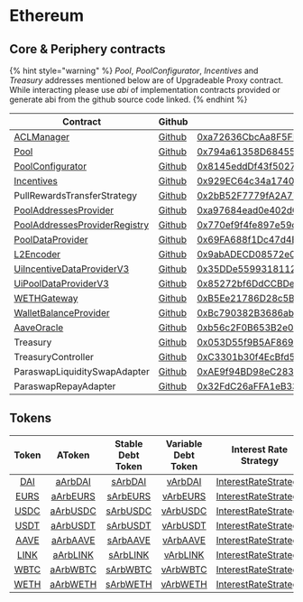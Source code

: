 # Ethereum

## Core & Periphery contracts

{% hint style="warning" %}
_Pool_, _PoolConfigurator_, _Incentives_ and _Treasury_ addresses mentioned below are of Upgradeable Proxy contract. While interacting please use _abi_ of implementation contracts provided or generate abi from the github source code linked.
{% endhint %}

| Contract                                                                                                       | Github                                                                                                                                | Address                                                                                                                   | ABI                                                                                                                            |
| -------------------------------------------------------------------------------------------------------------- | ------------------------------------------------------------------------------------------------------------------------------------- | ------------------------------------------------------------------------------------------------------------------------- | ------------------------------------------------------------------------------------------------------------------------------ |
| [ACLManager](https://docs.aave.com/developers/core-contracts/aclmanager)                                       | [Github](https://github.com/aave/aave-v3-core/blob/master/contracts/protocol/configuration/ACLManager.sol)                            | [0xa72636CbcAa8F5FF95B2cc47F3CDEe83F3294a0B](https://arbiscan.io/address/0xa72636CbcAa8F5FF95B2cc47F3CDEe83F3294a0B#code) | [ABI](https://api.arbiscan.io/api?module=contract&action=getabi&address=0xa72636CbcAa8F5FF95B2cc47F3CDEe83F3294a0B&format=raw) |
| [Pool](https://docs.aave.com/developers/getting-started/l2-optimization/l2pool)                                | [Github](https://github.com/aave/aave-v3-core/blob/master/contracts/protocol/pool/L2Pool.sol)                                         | [0x794a61358D6845594F94dc1DB02A252b5b4814aD](https://arbiscan.io/address/0x794a61358D6845594F94dc1DB02A252b5b4814aD#code) | [ABI](https://api.arbiscan.io/api?module=contract&action=getabi&address=0x270d4c1b6f0bb172a9fd628e29530ca484190013&format=raw) |
| [PoolConfigurator](https://docs.aave.com/developers/core-contracts/poolconfigurator)                           | [Github](https://github.com/aave/aave-v3-core/blob/master/contracts/protocol/pool/PoolConfigurator.sol)                               | [0x8145eddDf43f50276641b55bd3AD95944510021E](https://arbiscan.io/address/0x8145edddf43f50276641b55bd3ad95944510021e#code) | [ABI](https://api.arbiscan.io/api?module=contract&action=getabi&address=0xd6fa681e22306b0f4e605b979b7c9a1dfa865ade&format=raw) |
| [Incentives](https://docs.aave.com/developers/periphery-contracts/rewardscontroller)                           | [Github](https://github.com/aave/aave-v3-periphery/blob/master/contracts/rewards/RewardsController.sol)                               | [0x929EC64c34a17401F460460D4B9390518E5B473e](https://arbiscan.io/address/0x929EC64c34a17401F460460D4B9390518E5B473e#code) | [ABI](https://api.arbiscan.io/api?module=contract&action=getabi&address=0xaad324f7e4dd50c6b105820f8a877ee2dcbfa789&format=raw) |
| PullRewardsTransferStrategy                                                                                    | [Github](https://github.com/aave/aave-v3-periphery/blob/master/contracts/rewards/transfer-strategies/PullRewardsTransferStrategy.sol) | [0x2bB52F7779fA2A77Be64E199c18BD6437801caac](https://arbiscan.io/address/0x2bB52F7779fA2A77Be64E199c18BD6437801caac#code) | [ABI](https://api.arbiscan.io/api?module=contract&action=getabi&address=0x2bB52F7779fA2A77Be64E199c18BD6437801caac&format=raw) |
| [PoolAddressesProvider](https://docs.aave.com/developers/core-contracts/pooladdressesprovider)                 | [Github](https://github.com/aave/aave-v3-core/blob/master/contracts/protocol/configuration/PoolAddressesProvider.sol)                 | [0xa97684ead0e402dC232d5A977953DF7ECBaB3CDb](https://arbiscan.io/address/0xa97684ead0e402dc232d5a977953df7ecbab3cdb#code) | [ABI](https://api.arbiscan.io/api?module=contract&action=getabi&address=0xa97684ead0e402dc232d5a977953df7ecbab3cdb&format=raw) |
| [PoolAddressesProviderRegistry](https://docs.aave.com/developers/core-contracts/pooladdressesproviderregistry) | [Github](https://github.com/aave/aave-v3-core/blob/master/contracts/protocol/configuration/PoolAddressesProviderRegistry.sol)         | [0x770ef9f4fe897e59daCc474EF11238303F9552b6](https://arbiscan.io/address/0x770ef9f4fe897e59daCc474EF11238303F9552b6#code) | [ABI](https://api.arbiscan.io/api?module=contract&action=getabi&address=0x770ef9f4fe897e59daCc474EF11238303F9552b6&format=raw) |
| [PoolDataProvider](https://docs.aave.com/developers/core-contracts/aaveprotocoldataprovider)                   | [Github](https://github.com/aave/aave-v3-core/blob/master/contracts/misc/AaveProtocolDataProvider.sol)                                | [0x69FA688f1Dc47d4B5d8029D5a35FB7a548310654](https://arbiscan.io/address/0x69FA688f1Dc47d4B5d8029D5a35FB7a548310654#code) | [ABI](https://api.arbiscan.io/api?module=contract&action=getabi&address=0x69FA688f1Dc47d4B5d8029D5a35FB7a548310654&format=raw) |
| [L2Encoder](https://docs.aave.com/developers/getting-started/l2-optimization/l2encoder)                        | [Github](https://github.com/aave/aave-v3-core/blob/master/contracts/misc/L2Encoder.sol)                                               | [0x9abADECD08572e0eA5aF4d47A9C7984a5AA503dC](https://arbiscan.io/address/0x9abADECD08572e0eA5aF4d47A9C7984a5AA503dC#code) | [ABI](https://api.arbiscan.io/api?module=contract&action=getabi&address=0x9abADECD08572e0eA5aF4d47A9C7984a5AA503dC&format=raw) |
| [UiIncentiveDataProviderV3](https://docs.aave.com/developers/periphery-contracts/uiincentivedataproviderv3)    | [Github](https://github.com/aave/aave-v3-periphery/blob/master/contracts/misc/UiIncentiveDataProviderV3.sol)                          | [0x35DDe5599318112829d97A29f4E8f4C49aAfc47C](https://arbiscan.io/address/0x35DDe5599318112829d97A29f4E8f4C49aAfc47C#code) | [ABI](https://api.arbiscan.io/api?module=contract&action=getabi&address=0x35DDe5599318112829d97A29f4E8f4C49aAfc47C&format=raw) |
| [UiPoolDataProviderV3](https://docs.aave.com/developers/periphery-contracts/uipooldataproviderv3)              | [Github](https://github.com/aave/aave-v3-periphery/blob/master/contracts/misc/UiPoolDataProviderV3.sol)                               | [0x85272bf6DdCCBDea45Cf0535ea5C65bf91B480c4](https://arbiscan.io/address/0x85272bf6ddccbdea45cf0535ea5c65bf91b480c4#code) | [ABI](https://api.arbiscan.io/api?module=contract&action=getabi&address=0x85272bf6ddccbdea45cf0535ea5c65bf91b480c4&format=raw) |
| [WETHGateway](https://docs.aave.com/developers/periphery-contracts/wethgateway)                                | [Github](https://github.com/aave/aave-v3-periphery/blob/master/contracts/misc/WETHGateway.sol)                                        | [0xB5Ee21786D28c5Ba61661550879475976B707099](https://arbiscan.io/address/0xB5Ee21786D28c5Ba61661550879475976B707099#code) | [ABI](https://api.arbiscan.io/api?module=contract&action=getabi&address=0xB5Ee21786D28c5Ba61661550879475976B707099&format=raw) |
| [WalletBalanceProvider](https://docs.aave.com/developers/periphery-contracts/walletbalanceprovider)            | [Github](https://github.com/aave/aave-v3-periphery/blob/master/contracts/misc/WalletBalanceProvider.sol)                              | [0xBc790382B3686abffE4be14A030A96aC6154023a](https://arbiscan.io/address/0xBc790382B3686abffE4be14A030A96aC6154023a#code) | [ABI](https://api.arbiscan.io/api?module=contract&action=getabi&address=0xBc790382B3686abffE4be14A030A96aC6154023a&format=raw) |
| [AaveOracle](https://docs.aave.com/developers/core-contracts/aaveoracle)                                       | [Github](https://github.com/aave/aave-v3-core/blob/master/contracts/misc/AaveOracle.sol)                                              | [0xb56c2F0B653B2e0b10C9b928C8580Ac5Df02C7C7](https://arbiscan.io/address/0xb56c2F0B653B2e0b10C9b928C8580Ac5Df02C7C7#code) | [ABI](https://api.arbiscan.io/api?module=contract&action=getabi&address=0xb56c2F0B653B2e0b10C9b928C8580Ac5Df02C7C7&format=raw) |
| Treasury                                                                                                       | [Github](https://github.com/aave/aave-v3-periphery/blob/master/contracts/treasury/Collector.sol)                                      | [0x053D55f9B5AF8694c503EB288a1B7E552f590710](https://arbiscan.io/address/0x053D55f9B5AF8694c503EB288a1B7E552f590710#code) | [ABI](https://api.arbiscan.io/api?module=contract&action=getabi&address=0xa6a7b56f27c9c943945e8a636c01e433240700d8&format=raw) |
| TreasuryController                                                                                             | [Github](https://github.com/aave/aave-v3-periphery/blob/master/contracts/treasury/CollectorController.sol)                            | [0xC3301b30f4EcBfd59dE0d74e89690C1a70C6f21B](https://arbiscan.io/address/0xc3301b30f4ecbfd59de0d74e89690c1a70c6f21b#code) | [ABI](https://api.arbiscan.io/api?module=contract&action=getabi&address=0xc3301b30f4ecbfd59de0d74e89690c1a70c6f21b&format=raw) |
| ParaswapLiquiditySwapAdapter                                                                                   | [Github](https://github.com/aave/aave-v3-periphery/blob/master/contracts/adapters/paraswap/ParaSwapLiquiditySwapAdapter.sol)          | [0xAE9f94BD98eC2831a1330e0418bE0fDb5C95C2B9](https://arbiscan.io/address/0xAE9f94BD98eC2831a1330e0418bE0fDb5C95C2B9#code) |                                                                                                                                |
| ParaswapRepayAdapter                                                                                           | [Github](https://github.com/aave/aave-v3-periphery/blob/master/contracts/adapters/paraswap/ParaSwapRepayAdapter.sol)                  | [0x32FdC26aFFA1eB331263Bcdd59F2e46eCbCC2E24](https://arbiscan.io/address/0x32fdc26affa1eb331263bcdd59f2e46ecbcc2e24#code) |                                                                                                                                |

## Tokens

| Token                                                                          | AToken                                                                             | Stable Debt Token                                                                  | Variable Debt Token                                                                | Interest Rate Strategy                                                                              |
| :----------------------------------------------------------------------------: | :--------------------------------------------------------------------------------: | :--------------------------------------------------------------------------------: | :--------------------------------------------------------------------------------: | :-------------------------------------------------------------------------------------------------: |
| [DAI](https://arbiscan.io/address/0xda10009cbd5d07dd0cecc66161fc93d7c9000da1)  | [aArbDAI](https://arbiscan.io/address/0x82E64f49Ed5EC1bC6e43DAD4FC8Af9bb3A2312EE)  | [sArbDAI](https://arbiscan.io/address/0xd94112B5B62d53C9402e7A60289c6810dEF1dC9B)  | [vArbDAI](https://arbiscan.io/address/0x8619d80FB0141ba7F184CbF22fd724116D9f7ffC)  | [InterestRateStrategy](https://arbiscan.io/address/0xA9F3C3caE095527061e6d270DBE163693e6fda9D#code) |
| [EURS](https://arbiscan.io/address/0xd22a58f79e9481d1a88e00c343885a588b34b68b) | [aArbEURS](https://arbiscan.io/address/0x6d80113e533a2C0fe82EaBD35f1875DcEA89Ea97) | [sArbEURS](https://arbiscan.io/address/0xF15F26710c827DDe8ACBA678682F3Ce24f2Fb56E) | [vArbEURS](https://arbiscan.io/address/0x4a1c3aD6Ed28a636ee1751C69071f6be75DEb8B8) | [InterestRateStrategy](https://arbiscan.io/address/0x41B66b4b6b4c9dab039d96528D1b88f7BAF8C5A4#code) |
| [USDC](https://arbiscan.io/address/0xFF970A61A04b1cA14834A43f5dE4533eBDDB5CC8) | [aArbUSDC](https://arbiscan.io/address/0x625E7708f30cA75bfd92586e17077590C60eb4cD) | [sArbUSDC](https://arbiscan.io/address/0x307ffe186F84a3bc2613D1eA417A5737D69A7007) | [vArbUSDC](https://arbiscan.io/address/0xFCCf3cAbbe80101232d343252614b6A3eE81C989) | [InterestRateStrategy](https://arbiscan.io/address/0x41B66b4b6b4c9dab039d96528D1b88f7BAF8C5A4#code) |
| [USDT](https://arbiscan.io/address/0xfd086bc7cd5c481dcc9c85ebe478a1c0b69fcbb9) | [aArbUSDT](https://arbiscan.io/address/0x6ab707aca953edaefbc4fd23ba73294241490620) | [sArbUSDT](https://arbiscan.io/address/0x70effc565db6eef7b927610155602d31b670e802) | [vArbUSDT](https://arbiscan.io/address/0xfb00ac187a8eb5afae4eace434f493eb62672df7) | [InterestRateStrategy](https://arbiscan.io/address/0x41B66b4b6b4c9dab039d96528D1b88f7BAF8C5A4#code) |
| [AAVE](https://arbiscan.io/address/0xba5ddd1f9d7f570dc94a51479a000e3bce967196) | [aArbAAVE](https://arbiscan.io/address/0xf329e36C7bF6E5E86ce2150875a84Ce77f477375) | [sArbAAVE](https://arbiscan.io/address/0xfAeF6A702D15428E588d4C0614AEFb4348D83D48) | [vArbAAVE](https://arbiscan.io/address/0xE80761Ea617F66F96274eA5e8c37f03960ecC679) | [InterestRateStrategy](https://arbiscan.io/address/0x9b34E3e183c9b0d1a08fF57a8fb59c821616295f#code) |
| [LINK](https://arbiscan.io/address/0xf97f4df75117a78c1a5a0dbb814af92458539fb4) | [aArbLINK](https://arbiscan.io/address/0x191c10Aa4AF7C30e871E70C95dB0E4eb77237530) | [sArbLINK](https://arbiscan.io/address/0x89D976629b7055ff1ca02b927BA3e020F22A44e4) | [vArbLINK](https://arbiscan.io/address/0x953A573793604aF8d41F306FEb8274190dB4aE0e) | [InterestRateStrategy](https://arbiscan.io/address/0x9b34E3e183c9b0d1a08fF57a8fb59c821616295f#code) |
| [WBTC](https://arbiscan.io/address/0x2f2a2543B76A4166549F7aaB2e75Bef0aefC5B0f) | [aArbWBTC](https://arbiscan.io/address/0x078f358208685046a11C85e8ad32895DED33A249) | [sArbWBTC](https://arbiscan.io/address/0x633b207Dd676331c413D4C013a6294B0FE47cD0e) | [vArbWBTC](https://arbiscan.io/address/0x92b42c66840C7AD907b4BF74879FF3eF7c529473) | [InterestRateStrategy](https://arbiscan.io/address/0x9b34E3e183c9b0d1a08fF57a8fb59c821616295f#code) |
| [WETH](https://arbiscan.io/address/0x82aF49447D8a07e3bd95BD0d56f35241523fBab1) | [aArbWETH](https://arbiscan.io/address/0xe50fA9b3c56FfB159cB0FCA61F5c9D750e8128c8) | [sArbWETH](https://arbiscan.io/address/0xD8Ad37849950903571df17049516a5CD4cbE55F6) | [vArbWETH](https://arbiscan.io/address/0x0c84331e39d6658Cd6e6b9ba04736cC4c4734351) | [InterestRateStrategy](https://arbiscan.io/address/0x9b34E3e183c9b0d1a08fF57a8fb59c821616295f#code) |